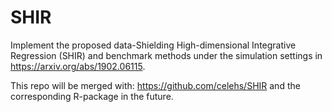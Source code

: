 # SHIR

Implement the proposed data-Shielding High-dimensional Integrative Regression (SHIR) and benchmark methods under the simulation settings in https://arxiv.org/abs/1902.06115.

This repo will be merged with: https://github.com/celehs/SHIR and the corresponding R-package in the future.

